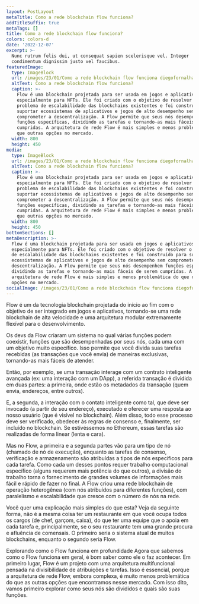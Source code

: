 ```yaml
---
layout: PostLayout
metaTitle: Como a rede blockchain flow funciona?
addTitleSuffix: true
metaTags: []
title: Como a rede blockchain flow funciona?
colors: colors-d
date: '2022-12-07'
excerpt: >-
  Nunc rutrum felis dui, ut consequat sapien scelerisque vel. Integer
  condimentum dignissim justo vel faucibus.
featuredImage:
  type: ImageBlock
  url: /images/23/01/Como a rede blockchain flow funciona diegofornalha.png
  altText: Como a rede blockchain flow funciona?
  caption: >-
    Flow é uma blockchain projetada para ser usada em jogos e aplicativos,
    especialmente para NFTs. Ele foi criado com o objetivo de resolver o
    problema de escalabilidade das blockchains existentes e foi construído para
    suportar ecossistemas de aplicativos e jogos de alto desempenho sem
    comprometer a descentralização. A Flow permite que seus nós desempenhem
    funções específicas, dividindo as tarefas e tornando-as mais fáceis de serem
    cumpridas. A arquitetura de rede Flow é mais simples e menos problemática do
    que outras opções no mercado.
  width: 800
  height: 450
media:
  type: ImageBlock
  url: /images/23/01/Como a rede blockchain flow funciona diegofornalha.png
  altText: Como a rede blockchain flow funciona?
  caption: >-
    Flow é uma blockchain projetada para ser usada em jogos e aplicativos,
    especialmente para NFTs. Ele foi criado com o objetivo de resolver o
    problema de escalabilidade das blockchains existentes e foi construído para
    suportar ecossistemas de aplicativos e jogos de alto desempenho sem
    comprometer a descentralização. A Flow permite que seus nós desempenhem
    funções específicas, dividindo as tarefas e tornando-as mais fáceis de serem
    cumpridas. A arquitetura de rede Flow é mais simples e menos problemática do
    que outras opções no mercado.
  width: 800
  height: 450
bottomSections: []
metaDescription: >-
  Flow é uma blockchain projetada para ser usada em jogos e aplicativos,
  especialmente para NFTs. Ele foi criado com o objetivo de resolver o problema
  de escalabilidade das blockchains existentes e foi construído para suportar
  ecossistemas de aplicativos e jogos de alto desempenho sem comprometer a
  descentralização. A Flow permite que seus nós desempenhem funções específicas,
  dividindo as tarefas e tornando-as mais fáceis de serem cumpridas. A
  arquitetura de rede Flow é mais simples e menos problemática do que outras
  opções no mercado.
socialImage: /images/23/01/Como a rede blockchain flow funciona diegofornalha.png
---
```

Flow é um da tecnologia blockchain projetada do início ao fim com o objetivo de ser integrado em jogos e aplicativos, tornando-se uma rede blockchain de alta velocidade e uma arquitetura modular extremamente flexível para o desenvolvimento.

Os devs da Flow criaram um sistema no qual várias funções podem coexistir, funções que são desempenhadas por seus nós, cada uma com um objetivo muito específico. Isso permite que você divida suas tarefas recebidas (as transações que você envia) de maneiras exclusivas, tornando-as mais fáceis de atender.

Então, por exemplo, se uma transação interage com um contrato inteligente avançada (ex: uma interação com um DApp), a referida transação é dividida em duas partes: a primeira, onde estão os metadados da transação (quem envia, endereços, entre outros).

E, a segunda, a interação com o contato inteligente como tal, que deve ser invocado (a partir de seu endereço), executado e oferecer uma resposta ao nosso usuário (que é visível no blockchain). Além disso, todo esse processo deve ser verificado, obedecer às regras de consenso e, finalmente, ser incluído no blockchain. Se estivéssemos no Ethereum, essas tarefas são realizadas de forma linear (lenta e cara).

Mas no Flow, a primeira e a segunda partes vão para um tipo de nó (chamado de nó de execução), enquanto as tarefas de consenso, verificação e armazenamento são atribuídas a tipos de nós específicos para cada tarefa. Como cada um desses pontos requer trabalho computacional específico (alguns requerem mais potência do que outros), a divisão do trabalho torna o fornecimento de grandes volumes de informações mais fácil e rápido de fazer no final. A Flow criou uma rede blockchain de operação heterogênea (com nós atribuídos para diferentes funções), com paralelismo e escalabilidade que cresce com o número de nós na rede.

Você quer uma explicação mais simples do que esta? Veja da seguinte forma, não é a mesma coisa ter um restaurante em que você ocupa todos os cargos (de chef, garçom, caixa), do que ter uma equipe que o apoia em cada tarefa e, principalmente, se o seu restaurante tem uma grande procura e afluência de comensais. O primeiro seria o sistema atual de muitos blockchains, enquanto o segundo seria Flow.

Explorando como o Flow funciona em profundidade
Agora que sabemos como o Flow funciona em geral, é bom saber como ele o faz acontecer. Em primeiro lugar, Flow é um projeto com uma arquitetura multifuncional pensada na divisibilidade de atribuições e tarefas. Isso é essencial, porque a arquitetura de rede Flow, embora complexa, é muito menos problemática do que as outras opções que encontramos nesse mercado. Com isso dito, vamos primeiro explorar como seus nós são divididos e quais são suas funções.

